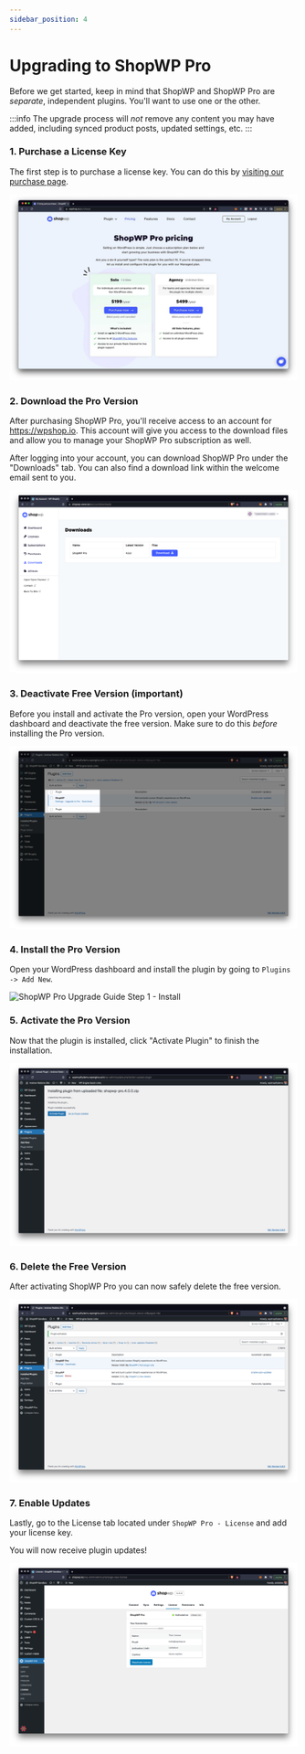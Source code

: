 ```yaml
---
sidebar_position: 4
---
```


# Upgrading to ShopWP Pro

Before we get started, keep in mind that ShopWP and ShopWP Pro are _separate_, independent plugins. You'll want to use one or the other.

:::info
The upgrade process will _not_ remove any content you may have added, including synced product posts, updated settings, etc.
:::

### 1. Purchase a License Key

The first step is to purchase a license key. You can do this by [visiting our purchase page](https://wpshop.io/purchase).

![ShopWP Pro Upgrade Guide Step 1 - Purchase](./assets/upgrading/upgrading-1.jpg)

### 2. Download the Pro Version

After purchasing ShopWP Pro, you'll receive access to an account for https://wpshop.io. This account will give you access to the download files and allow you to manage your ShopWP Pro subscription as well.

After logging into your account, you can download ShopWP Pro under the "Downloads" tab. You can also find a download link within the welcome email sent to you.

![ShopWP Pro Upgrade Guide Step 1 - Purchase](./assets/upgrading/upgrading-2.png)

### 3. Deactivate Free Version (important)

Before you install and activate the Pro version, open your WordPress dashboard and deactivate the free version. Make sure to do this _before_ installing the Pro version.

![ShopWP Pro Upgrade Guide Step 1 - Purchase](./assets/upgrading/upgrading-3.png)

### 4. Install the Pro Version

Open your WordPress dashboard and install the plugin by going to `Plugins -> Add New`.

![ShopWP Pro Upgrade Guide Step 1 - Install](https://wpshop.io/wp-content/uploads/2018/05/upgrading-3-install.png)

### 5. Activate the Pro Version

Now that the plugin is installed, click "Activate Plugin" to finish the installation.

![ShopWP Pro Upgrade Guide Step 1 - Purchase](./assets/upgrading/upgrading-4.png)

### 6. Delete the Free Version

After activating ShopWP Pro you can now safely delete the free version.

![ShopWP Pro Upgrade Guide Step 1 - Purchase](./assets/upgrading/upgrading-5.png)

### 7. Enable Updates

Lastly, go to the License tab located under `ShopWP Pro - License` and add your license key.

You will now receive plugin updates!

![ShopWP Pro Upgrade Guide Step 1 - Purchase](./assets/upgrading/upgrading-6.png)
